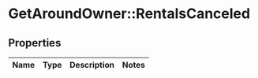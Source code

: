 # GetAroundOwner::RentalsCanceled

## Properties
Name | Type | Description | Notes
------------ | ------------- | ------------- | -------------

